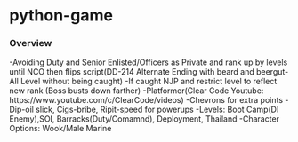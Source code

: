 # python-game


<h3>Overview</h3>
-Avoiding Duty and Senior Enlisted/Officers as Private and rank up by levels until NCO then flips script(DD-214 Alternate Ending with beard and beergut-All Level without being caught)
-If caught NJP and restrict level to reflect new rank (Boss busts down farther)
-Platformer(Clear Code Youtube: https://www.youtube.com/c/ClearCode/videos) 
-Chevrons for extra points
-Dip-oil slick, Cigs-bribe, Ripit-speed for powerups
-Levels: Boot Camp(DI Enemy),SOI, Barracks(Duty/Comamnd), Deployment,  Thailand
-Character Options: Wook/Male Marine
